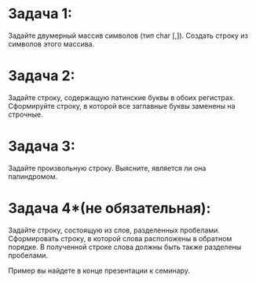 # Задача 1: 

Задайте двумерный массив символов (тип char [,]). Создать строку из символов этого массива.

# Задача 2: 

Задайте строку, содержащую латинские буквы в обоих регистрах. Сформируйте строку, в которой все заглавные буквы заменены на строчные.

# Задача 3: 

Задайте произвольную строку. Выясните, является ли она палиндромом.

# Задача 4*(не обязательная): 

Задайте строку, состоящую из слов, разделенных пробелами. Сформировать строку, в которой слова расположены в обратном порядке. В полученной строке слова должны быть также разделены пробелами.

Пример вы найдете в конце презентации к семинару.